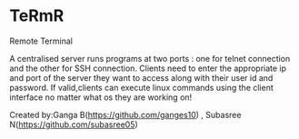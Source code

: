 # TeRmR
Remote Terminal


A centralised server runs programs at two ports : one for telnet connection and the other for SSH connection.
Clients need to enter the appropriate ip and port of the server they want to access along with their user id and password.
If valid,clients can execute linux commands using the client interface no matter what os they are working on!



Created by:Ganga B(https://github.com/ganges10) , Subasree N(https://github.com/subasree05)
